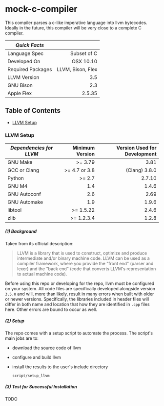 # mock-c-compiler

This compiler parses a c-like imperative language into llvm bytecodes. Ideally in the future, this compiler will be very close to a complete C compiler.

| *Quick Facts*     |                   |
|-------------------|------------------:|
| Language Spec     |       Subset of C |
| Developed On      |         OSX 10.10 |
| Required Packages | LLVM, Bison, Flex |
| LLVM Version      |               3.5 |
| GNU Bison         |               2.3 |
| Apple Flex        |            2.5.35 |

## Table of Contents

* [LLVM Setup](#LLVM-Setup)

### LLVM Setup

| *Dependencies for LLVM*    | Minimum Version  | Version Used for Development |
|----------------------------|-----------------:|-----------------------------:|
| GNU Make                   |        >= 3.79   |                        3.81  |
| GCC or Clang               |    >= 4.7 or 3.8 |               (Clang) 3.8.0  |
| Python                     |        >= 2.7    |                      2.7.10  |
| GNU M4                     |           1.4    |                       1.4.6  |
| GNU Autoconf               |           2.6    |                        2.69  |
| GNU Automake               |           1.9    |                       1.9.6  |
| libtool                    |       >= 1.5.22  |                       2.4.6  |
| zlib                       |       >= 1.2.3.4 |                       1.2.8  |


##### (1) Background
Taken from its official description:

  > LLVM is a library that is used to construct, optimize and produce intermediate and/or binary machine code. LLVM can be used as a compiler framework, where you provide the "front end" (parser and lexer) and the "back end" (code that converts LLVM's representation to actual machine code).

Before using this repo or developing for the repo, llvm must be configured on your system. All code files are specifically developed alongside version `3.5.0` and will, more than likely, result in many errors when built with older or newer versions. Specifically, the libraries included in header files will differ in both name and location that how they are identified in `.cpp` files here. Other errors are bound to occur as well.

##### (2) Setup
The repo comes with a setup script to automate the process. The script's main jobs are to:
  * download the source code of llvm
  * configure and build llvm
  * install the results to the user's include directory

        script/setup_llvm

##### (3) Test for Successful Installation

TODO


